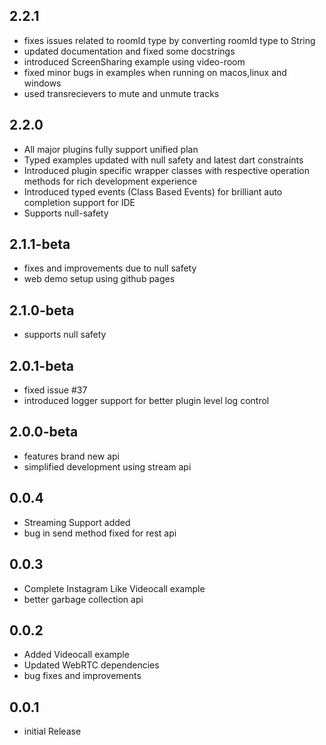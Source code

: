 ## 2.2.1
* fixes issues related to roomId type by converting roomId type to String
* updated documentation and fixed some docstrings
* introduced ScreenSharing example using video-room
* fixed minor bugs in examples when running on macos,linux and windows
* used transrecievers to mute and unmute tracks
## 2.2.0
* All major plugins fully support unified plan
* Typed examples updated with null safety and latest dart constraints
* Introduced plugin specific wrapper classes with respective operation methods for rich development experience
* Introduced typed events (Class Based Events) for brilliant auto completion support for IDE
* Supports null-safety
## 2.1.1-beta
* fixes and improvements due to null safety
* web demo setup using github pages
## 2.1.0-beta
* supports null safety
## 2.0.1-beta
* fixed issue #37
* introduced logger support for better plugin level log control
## 2.0.0-beta
* features brand new api
* simplified development using stream api

## 0.0.4
* Streaming Support added   
* bug in send method fixed for rest api

## 0.0.3
* Complete Instagram Like Videocall example  
* better garbage collection api

## 0.0.2
* Added Videocall example  
* Updated WebRTC dependencies  
* bug fixes and improvements  


## 0.0.1
* initial Release
